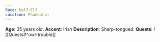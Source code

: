 ```yaml
---
Race: Half-Elf
Location: Phandalin
---
```

**Age**: 35 years old.
**Accent**: Irish
**Description**: Sharp-tongued.
**Quests**:
![[Quests#^owl-trouble]]